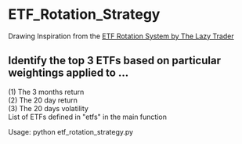 # ETF_Rotation_Strategy

Drawing Inspiration from the [ETF Rotation System by The Lazy Trader](http://www.the-lazy-trader.com/2015/01/ETF-Rotation-Systems-to-beat-the-Market-SPY-IWM-EEM-EFA-TLT-TLH-DBC-GLD-ICF-RWX.html)
## Identify the top 3 ETFs based on particular weightings applied to ...
(1) The 3 months return<br> 
(2) The 20 day return<br>
(3) The 20 days volatility<br> 
List of ETFs defined in "etfs" in the main function
<p>
Usage: python etf_rotation_strategy.py
